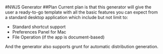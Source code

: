 #NWJS Generator
##Plan
Current plan is that this generator will give the user a ready-to-go template with all the basic features you can expect from a standard desktop application which include but not limit to:

* Standard shortcut support
* Preferences Panel for Mac
* File Operation (if the app is document-based)

And the generator also supports grunt for automatic distribution generation.